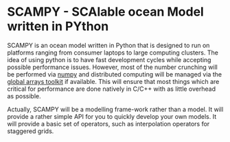 # SCAMPY - SCAlable ocean Model written in PYthon

SCAMPY is an ocean model written in Python that is designed to run on
platforms ranging from consumer laptops to large computing clusters. The idea
of using python is to have fast development cycles while accepting possible
performance issues. However, most of the number crunching will be performed via
[numpy](http://www.numpy.org) and distributed computing will be managed via the
[global arrays toolkit](http://hpc.pnl.gov/globalarrays/) if available. This
will ensure that most things which are critical for performance are done
natively in C/C++ with as little overhead as possible.

Actually, SCAMPY will be a modelling frame-work rather than a model. It will
provide a rather simple API for you to quickly develop your own models. It
will provide a basic set of operators, such as interpolation operators for
staggered grids.

